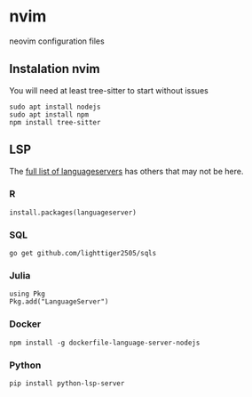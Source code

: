 # nvim
neovim configuration files

## Instalation nvim

You will need at least tree-sitter to start without issues 

```
sudo apt install nodejs
sudo apt install npm
npm install tree-sitter
```

## LSP

The [full list of languageservers](https://microsoft.github.io/language-server-protocol/implementors/servers/) has others that may not be here.

### R

```
install.packages(languageserver)
```

### SQL

```
go get github.com/lighttiger2505/sqls
```


### Julia

```
using Pkg
Pkg.add("LanguageServer")
```

### Docker

```
npm install -g dockerfile-language-server-nodejs
```


### Python

```
pip install python-lsp-server
```
